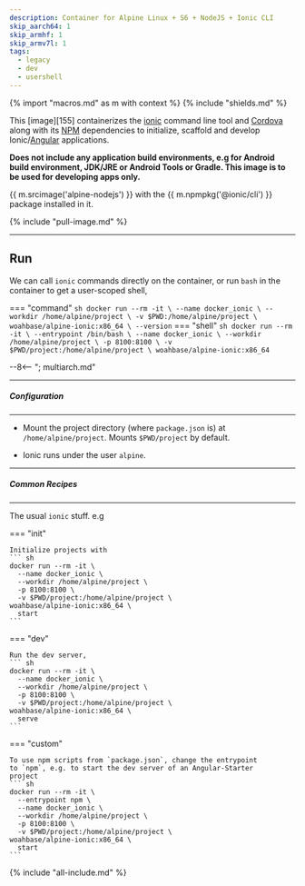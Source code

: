 ```yaml
---
description: Container for Alpine Linux + S6 + NodeJS + Ionic CLI
skip_aarch64: 1
skip_armhf: 1
skip_armv7l: 1
tags:
  - legacy
  - dev
  - usershell
---
```


{% import "macros.md" as m with context %}
{% include "shields.md" %}

This [image][155] containerizes the [ionic][1] command line tool
and [Cordova][3] along with its [NPM][2] dependencies to
initialize, scaffold and develop Ionic/[Angular][4] applications.

**Does not include any application build environments, e.g for
Android build environment, JDK/JRE or Android Tools or Gradle.
This image is to be used for developing apps only.**

{{ m.srcimage('alpine-nodejs') }} with the {{ m.npmpkg('@ionic/cli')
}} package installed in it.

{% include "pull-image.md" %}

---
Run
---

We can call `ionic` commands directly on the container, or run
`bash` in the container to get a user-scoped shell,

=== "command"
    ``` sh
    docker run --rm -it \
      --name docker_ionic \
      --workdir /home/alpine/project \
      -v $PWD:/home/alpine/project \
    woahbase/alpine-ionic:x86_64 \
      --version
    ```
=== "shell"
    ``` sh
    docker run --rm -it \
      --entrypoint /bin/bash \
      --name docker_ionic \
      --workdir /home/alpine/project \
      -p 8100:8100 \
      -v $PWD/project:/home/alpine/project \
    woahbase/alpine-ionic:x86_64
    ```

--8<-- "; multiarch.md"

---
##### Configuration
---

* Mount the project directory (where `package.json` is) at
  `/home/alpine/project`. Mounts `$PWD/project` by default.

* Ionic runs under the user `alpine`.

---
##### Common Recipes
---

The usual `ionic` stuff. e.g

=== "init"

    Initialize projects with
    ``` sh
    docker run --rm -it \
      --name docker_ionic \
      --workdir /home/alpine/project \
      -p 8100:8100 \
      -v $PWD/project:/home/alpine/project \
    woahbase/alpine-ionic:x86_64 \
      start
    ```

=== "dev"

    Run the dev server,
    ``` sh
    docker run --rm -it \
      --name docker_ionic \
      --workdir /home/alpine/project \
      -p 8100:8100 \
      -v $PWD/project:/home/alpine/project \
    woahbase/alpine-ionic:x86_64 \
      serve
    ```

=== "custom"

    To use npm scripts from `package.json`, change the entrypoint
    to `npm`, e.g. to start the dev server of an Angular-Starter
    project
    ``` sh
    docker run --rm -it \
      --entrypoint npm \
      --name docker_ionic \
      --workdir /home/alpine/project \
      -p 8100:8100 \
      -v $PWD/project:/home/alpine/project \
    woahbase/alpine-ionic:x86_64 \
      start
    ```

[1]: https://ionicframework.com/docs/cli/
[2]: https://www.npmjs.com/
[3]: https://cordova.apache.org/
[4]: https://angular.io/

{% include "all-include.md" %}
